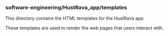 ### software-engineering/HustRava_app/templates
This directory contains the HTML templates for the HustRava app. 

These templates are used to render the web pages that users interact with.